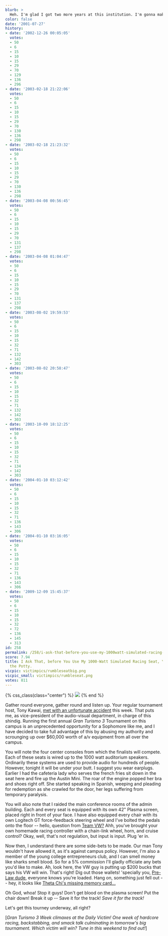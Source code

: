 ```yaml
---
blurb: >
  Heh. I'm glad I got two more years at this institution. I'm gonna make BANK.
color: false
date: '2001-07-27'
history:
- date: '2002-12-26 00:05:05'
  votes:
  - 50
  - 6
  - 15
  - 10
  - 15
  - 29
  - 70
  - 129
  - 136
  - 296
- date: '2003-02-18 21:22:06'
  votes:
  - 50
  - 6
  - 15
  - 10
  - 15
  - 29
  - 70
  - 130
  - 136
  - 298
- date: '2003-02-18 21:23:32'
  votes:
  - 50
  - 6
  - 15
  - 10
  - 15
  - 29
  - 70
  - 130
  - 136
  - 298
- date: '2003-04-08 00:56:45'
  votes:
  - 50
  - 6
  - 15
  - 10
  - 15
  - 29
  - 70
  - 131
  - 137
  - 298
- date: '2003-04-08 01:04:47'
  votes:
  - 50
  - 6
  - 15
  - 10
  - 15
  - 29
  - 70
  - 131
  - 137
  - 298
- date: '2003-08-02 19:59:53'
  votes:
  - 50
  - 6
  - 15
  - 10
  - 15
  - 32
  - 71
  - 132
  - 142
  - 303
- date: '2003-08-02 20:58:47'
  votes:
  - 50
  - 6
  - 15
  - 10
  - 15
  - 32
  - 71
  - 132
  - 142
  - 303
- date: '2003-10-09 18:12:25'
  votes:
  - 50
  - 6
  - 15
  - 10
  - 15
  - 32
  - 71
  - 134
  - 142
  - 303
- date: '2004-01-10 03:12:42'
  votes:
  - 50
  - 6
  - 15
  - 10
  - 15
  - 32
  - 71
  - 136
  - 143
  - 306
- date: '2004-01-10 03:16:05'
  votes:
  - 50
  - 6
  - 15
  - 10
  - 15
  - 32
  - 71
  - 136
  - 143
  - 306
- date: '2009-12-09 15:45:37'
  votes:
  - 50
  - 6
  - 15
  - 10
  - 15
  - 32
  - 72
  - 136
  - 145
  - 313
id: 258
permalink: /258/i-ask-that-before-you-use-my-1000watt-simulated-racing-seat-you-please-use-the-potty/
score: 7.94
title: I Ask That, before You Use My 1000-Watt Simulated Racing Seat, You Please Use
  the Potty.
vicpic: victimpics/rumbleseatbig.png
vicpic_small: victimpics/rumbleseat.png
votes: 811
---
```


{% css_class(class="center") %}
![](/img/graphics/gt3week.png)
{% end %}

Gather round everyone, gather round and listen up. Your regular
tournament host, Tony Kawai, [met with an unfortunate
accident](@/victim/256.md) this week. That puts me, as vice-president
of the audio-visual department, in charge of this shindig. Running the
first annual *Gran Turismo 3* Tournament on this campus is an
unprecedented opportunity for a Sophomore like me, and I have decided to
take full advantage of this by abusing my authority and scrounging up
over $60,000 worth of a/v equipment from all over the campus.

You will note the four center consoles from which the finalists will
compete. Each of these seats is wired up to the 1000 watt auditorium
speakers. Ordinarily these systems are used to provide audio for
hundreds of people. However, tonight it will be under your butt. I
suggest you wear earplugs. Earlier I had the cafeteria lady who serves
the french fries sit down in the seat here and fire up the Austin Mini.
The roar of the engine popped her bra and shoes right off. She started
speaking in Spanish, weeping and pleading for redemption as she crawled
for the door, her legs suffering from temporary paralysis.

You will also note that I raided the main conference rooms of the admin
building. Each and every seat is equipped with its own 42" Plasma
screen, placed right in front of your face. I have also equipped every
chair with its own Logitech GT force-feedback steering wheel and I've
bolted the pedals onto the floor -- hello, question from [Team
VW?](@/victim/255.md) Ahh, you've brought your own homemade racing
controller with a chain-link wheel, horn, and cruise control? Okay,
well, that's not regulation, but input is input. Plug 'er in.

Now then, I understand there are some side-bets to be made. Our man Tony
wouldn't have allowed it, as it's against campus policy. However, I'm
also a member of the young college entrepreneurs club, and I can smell
money like sharks smell blood. So for a 5% commission I'll gladly
officiate any bets you'd like to make. Ah, look here, the VW guy is
putting up $200 bucks that says his VW will win. That's right! Dig out
those wallets! 'specially you, [Pre-Law dude](@/victim/257.md),
everyone knows you're loaded. Hang on, something just fell out -- hey,
it looks like [Theta Chi's missing memory card...](@/victim/254.md)

Oh God, whoa! Stop it guys! Don't get blood on the plasma screen! Put
the chair down! Break it up -- Save it for the track! *Save it for the
track!*

Let's get this tourney underway, all right?

\[*Gran Turismo 3 Week climaxes at the Daily Victim! One week of
hardcore racing, backstabbing, and smack talk culminating in tomorrow's
big tournament. Which victim will win? Tune in this weekend to find
out!*\]
